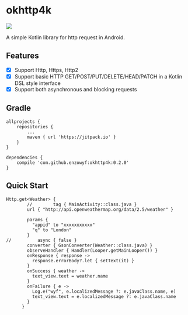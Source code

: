 # okhttp4k
[![](https://jitpack.io/v/enzowyf/okhttp4k.svg)](https://jitpack.io/#enzowyf/okhttp4k)

A simple Kotlin library for http request in Android.

## Features
- [x] Support Http, Https, Http2
- [x] Support basic HTTP GET/POST/PUT/DELETE/HEAD/PATCH in a Kotlin DSL style interface
- [x] Support both asynchronous and blocking requests

## Gradle
    allprojects {
        repositories {
	    	...
	    	maven { url 'https://jitpack.io' }
    	}
	}

	dependencies {
    	compile 'com.github.enzowyf:okhttp4k:0.2.0'
	}

## Quick Start
```
Http.get<Weather> {
        //        tag { MainActivity::class.java }
        url { "http://api.openweathermap.org/data/2.5/weather" }

        params {
          "appid" to "xxxxxxxxxxx"
          "q" to "London"
        }
//          async { false }
        converter { GsonConverter(Weather::class.java) }
        observeHandler { Handler(Looper.getMainLooper()) }
        onResponse { response ->
          response.errorBody?.let { setText(it) }
        }
        onSuccess { weather ->
          text_view.text = weather.name
        }
        onFailure { e ->
          Log.e("wyf", e.localizedMessage ?: e.javaClass.name, e)
          text_view.text = e.localizedMessage ?: e.javaClass.name
        }
      }
```

